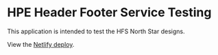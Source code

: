 # HPE Header Footer Service Testing

This application is intended to test the HFS North Star designs.

View the [Netlify deploy](https://silly-rugelach-0b55e7.netlify.app/).
